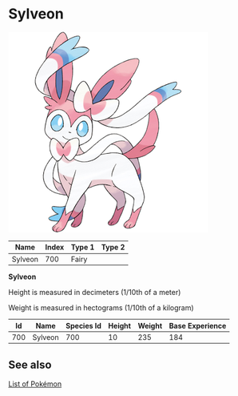 # Sylveon


![Sylveon](images/700.png)

| **Name** | **Index** | **Type 1** | **Type 2** |
|----|----|----|----|
| Sylveon | 700 | Fairy  |  |

**Sylveon** 


Height is measured in decimeters (1/10th of a meter)

Weight is measured in hectograms (1/10th of a kilogram)

| **Id** | **Name** | **Species Id** | **Height** | **Weight** | **Base Experience** |
|--------|----------|----------------|------------|------------|---------------------|
| 700 | Sylveon | 700 | 10 | 235 | 184 |


## See also

[List of Pokémon](../pokemon.md)
